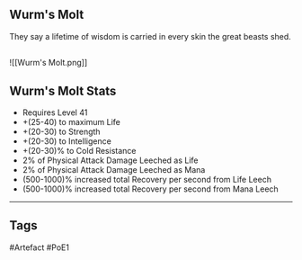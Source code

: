 ## Wurm's Molt
They say a lifetime of wisdom is carried
in every skin the great beasts shed.
##
![[Wurm's Molt.png]]
## Wurm's Molt Stats
- Requires Level 41
- +(25-40) to maximum Life
- +(20-30) to Strength
- +(20-30) to Intelligence
- +(20-30)% to Cold Resistance
- 2% of Physical Attack Damage Leeched as Life
- 2% of Physical Attack Damage Leeched as Mana
- (500-1000)% increased total Recovery per second from Life Leech
- (500-1000)% increased total Recovery per second from Mana Leech


---
## Tags
#Artefact
#PoE1